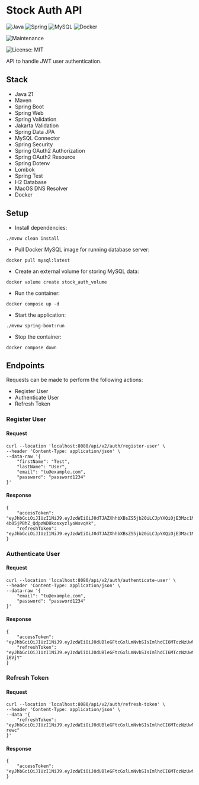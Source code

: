 # Stock Auth API

![Java](https://img.shields.io/badge/java-%23ED8B00.svg?style=for-the-badge&logo=openjdk&logoColor=white) ![Spring](https://img.shields.io/badge/spring-%236DB33F.svg?style=for-the-badge&logo=spring&logoColor=white) ![MySQL](https://img.shields.io/badge/mysql-4479A1.svg?style=for-the-badge&logo=mysql&logoColor=white) ![Docker](https://img.shields.io/badge/docker-%230db7ed.svg?style=for-the-badge&logo=docker&logoColor=white)

![Maintenance](https://img.shields.io/badge/Maintained%3F-yes-green.svg)

![License: MIT](https://img.shields.io/badge/License-MIT-yellow.svg)

API to handle JWT user authentication.

## Stack

- Java 21
- Maven
- Spring Boot
- Spring Web
- Spring Validation
- Jakarta Validation
- Spring Data JPA
- MySQL Connector
- Spring Security
- Spring OAuth2 Authorization
- Spring OAuth2 Resource
- Spring Dotenv
- Lombok
- Spring Test
- H2 Database
- MacOS DNS Resolver
- Docker

## Setup

- Install dependencies:

```
./mvnw clean install
```

- Pull Docker MySQL image for running database server:

```
docker pull mysql:latest
```

- Create an external volume for storing MySQL data:

```
docker volume create stock_auth_volume
```

- Run the container:

```
docker compose up -d
```

- Start the application:

```
./mvnw spring-boot:run
```

- Stop the container:

```
docker compose down
```

## Endpoints

Requests can be made to perform the following actions:

- Register User
- Authenticate User
- Refresh Token

### Register User

#### Request

```
curl --location 'localhost:8080/api/v2/auth/register-user' \
--header 'Content-Type: application/json' \
--data-raw '{
    "firstName": "Test",
    "lastName": "User",
    "email": "tu@example.com",
    "password": "password1234"
}'
```

#### Response

```
{
    "accessToken": "eyJhbGciOiJIUzI1NiJ9.eyJzdWIiOiJ0dTJAZXhhbXBsZS5jb20iLCJpYXQiOjE3Mzc1MDEyNTAsImV4cCI6MTczODEwNjA1MH0.7Yj96BvdTv-4b05jPBhZ_QdpzWD8kosxyzlyoWsvqXk",
    "refreshToken": "eyJhbGciOiJIUzI1NiJ9.eyJzdWIiOiJ0dTJAZXhhbXBsZS5jb20iLCJpYXQiOjE3Mzc1MDEyNTAsImV4cCI6MTc0MDA5MzI1MH0.FAaKVZuRkJ4lUVdo8cnAd6kFfbn0JzQtT5roa4n8THs"
}
```

### Authenticate User

#### Request

```
curl --location 'localhost:8080/api/v2/auth/authenticate-user' \
--header 'Content-Type: application/json' \
--data-raw '{
    "email": "tu@example.com",
    "password": "password1234"
}'
```

#### Response

```
{
    "accessToken": "eyJhbGciOiJIUzI1NiJ9.eyJzdWIiOiJ0dUBleGFtcGxlLmNvbSIsImlhdCI6MTczNzUwMTAzOSwiZXhwIjoxNzM4MTA1ODM5fQ.Spi1W0gRCULRwLoU3Jz8sW4_zL0XnGi0xME3PTbEFK4",
    "refreshToken": "eyJhbGciOiJIUzI1NiJ9.eyJzdWIiOiJ0dUBleGFtcGxlLmNvbSIsImlhdCI6MTczNzUwMTAzOSwiZXhwIjoxNzQwMDkzMDM5fQ._WEcXnNyyCngS6gmJ4F3ho_Vn6Vo2DyzrmNFu-i6VjY"
}
```

### Refresh Token

#### Request

```
curl --location 'localhost:8080/api/v2/auth/refresh-token' \
--header 'Content-Type: application/json' \
--data '{
    "refreshToken": "eyJhbGciOiJIUzI1NiJ9.eyJzdWIiOiJ0dUBleGFtcGxlLmNvbSIsImlhdCI6MTczNzUwNzM5OCwiZXhwIjoxNzM4MTEyMTk4fQ.JqkJxuaDbyem30MVd5Q5BQIfiLp7nu3210fmj2-rewc"
}'
```

#### Response

```
{
    "accessToken": "eyJhbGciOiJIUzI1NiJ9.eyJzdWIiOiJ0dUBleGFtcGxlLmNvbSIsImlhdCI6MTczNzUwNzQ2NiwiZXhwIjoxNzM4MTEyMjY2fQ.Et3XavwPZThsmbrC_jcTVbJn01ly4G9jEe28HZaOs2s"
}
```

